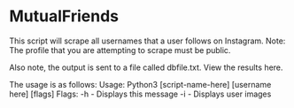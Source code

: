 # MutualFriends
This script will scrape all usernames that a user follows on Instagram. Note: The profile that you are attempting to scrape must be public.


Also note, the output is sent to a file called dbfile.txt. View the results here. 


The usage is as follows:
Usage: Python3 [script-name-here] [username here] [flags]
		Flags:
			-h - Displays this message
			-i - Displays user images

